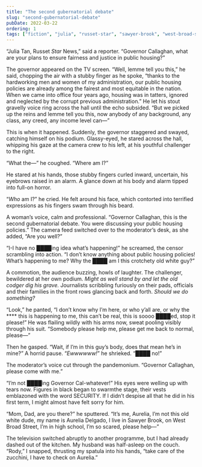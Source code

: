 ```yaml
---
title: "The second gubernatorial debate"
slug: "second-gubernatorial-debate"
pubDate: 2022-03-22
ordering: 1
tags: ["fiction", "julia", "russet-star", "sawyer-brook", "west-broad-street", "wtf"]
---
```


“<span class="small-caps">Julia Tan, Russet <i>Star</i> News</span>,” said a reporter. “Governor Callaghan, what are your plans to ensure fairness and justice in public housing?”

The governor appeared on the TV screen. “Well, lemme tell you this,” he said, chopping the air with a stubby finger as he spoke, “thanks to the hardworking men and women of my administration, our public housing policies are already among the fairest and most equitable in the nation. When we came into office four years ago, housing was in tatters, ignored and neglected by the corrupt previous administration.” He let his stout gravelly voice ring across the hall until the echo subsided. “But we picked up the reins and lemme tell you this, now anybody of any background, any class, any creed, any income level can—”

This is when it happened. Suddenly, the governor staggered and swayed, catching himself on his podium. Glassy-eyed, he stared across the hall, whipping his gaze at the camera crew to his left, at his youthful challenger to the right. 

“What the—” he coughed. “Where am I?”

He stared at his hands, those stubby fingers curled inward, uncertain, his eyebrows raised in an alarm. A glance down at his body and alarm tipped into full-on horror.

“_Who_ am I?” he cried. He felt around his face, which contorted into terrified expressions as his fingers swam through his beard.

A woman’s voice, calm and professional. “Governor Callaghan, this is the second gubernatorial debate. You were discussing your public housing policies.” The camera feed switched over to the moderator’s desk, as she added, “Are you well?”

“I-I have no &#9608;&#9608;&#9608;&#9608;ing idea what’s happening!” he screamed, the censor scrambling into action. “I don’t know anything about public housing policies! What’s happening to me? Why the &#9608;&#9608;&#9608;&#9608; am I this crotchety old white guy?”

A commotion, the audience buzzing, howls of laughter. The challenger, bewildered at her own podium. _Might as well stand by and let the old codger dig his grave._ Journalists scribbling furiously on their pads, officials and their families in the front rows glancing back and forth. _Should we do something?_

“Look,” he panted, “I don’t know why I’m here, or who y’all are, or why the **** this is happening to me, this can’t be real, this is soooo &#9608;&#9608;&#9608;&#9608;ed, stop it please!” He was flailing wildly with his arms now, sweat pooling visibly through his suit. “Somebody please help me, please get me back to normal, please—” 

Then he gasped. “Wait, if I’m in this guy’s body, does that mean he’s in mine?” A horrid pause. “_Ewwwwww!_” he shrieked. “&#9608;&#9608;&#9608;&#9608; no!”

The moderator’s voice cut through the pandemonium. “Governor Callaghan, please come with me.”

“I’m not &#9608;&#9608;&#9608;&#9608;ing Governor Cal-whatever!” His eyes were welling up with tears now. Figures in black began to swarmthe stage, their vests emblazoned with the word SECURITY. If I didn’t despise all that he did in his first term, I might almost have felt sorry for him.

“Mom, Dad, are you there?” he sputtered. “It’s me, Aurelia, I’m not this old white dude, my name is Aurelia Delgado, I live in Sawyer Brook, on West Broad Street, I’m in high school, I’m so scared, please help—”

The television switched abruptly to another programme, but I had already dashed out of the kitchen. My husband was half-asleep on the couch. “Rody,” I snapped, thrusting my spatula into his hands, “take care of the zucchini, I have to check on Aurelia.”
